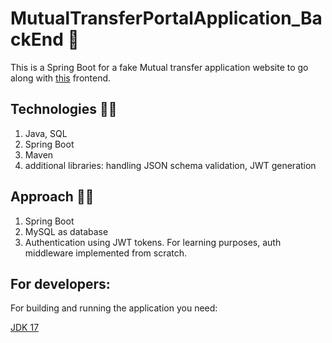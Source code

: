 # MutualTransferPortalApplication_BackEnd :blossom:

This is a Spring Boot for a fake Mutual transfer application website to go along with [this](https://github.com/RuchithaVirashan/MutualTransferPortalApplication_FrontEnd) frontend.

## Technologies :man_scientist:

1. Java, SQL
2. Spring Boot
3. Maven
4. additional libraries: handling JSON schema validation, JWT generation

## Approach :man_student:
1. Spring Boot
2. MySQL as database
3. Authentication using JWT tokens. For learning purposes, auth middleware implemented from scratch.

## For developers:

For building and running the application you need:

[JDK 17](http://www.oracle.com/technetwork/java/javase/downloads/jdk8-downloads-2133151.html)
